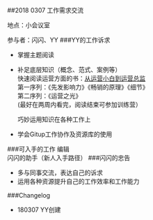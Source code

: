 ##2018 0307 工作需求交流

地点：小会议室

参与者：闪闪、YY
###YY的工作诉求
* 掌握主题阅读
* 补足底层知识（概念、范式、案例等）<br>
快速阅读运营方面的书：[从运营小白到运营总监](https://www.douban.com/doulist/46315770/)<br>
  第一序列：《先发影响力》《畅销的原理》《细节》<br>
  第二序列：《运营之光》<br>
  (最好在两周内看完，阅读结束可参加训练营）
  
  巧妙运用知识在各种工作上
* 学会Gitup工作协作及资源库的使用

###可入手的工作
编辑<br>闪闪的助手（新人入手路径）
###闪闪的忠告
* 多与同事交流，表达自己的诉求
* 运用各种资源提升自己的工作效率和工作能力

###Changelog
* 180307 YY创建
